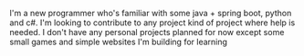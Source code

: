 I'm a new programmer who's familiar with some java + spring boot, python and c#.
I'm looking to contribute to any project kind of project where help is needed. 
I don't have any personal projects planned for now except some small games and simple websites I'm building for learning

<!---
cerberus555/cerberus555 is a ✨ special ✨ repository because its `README.md` (this file) appears on your GitHub profile.
You can click the Preview link to take a look at your changes.
--->
